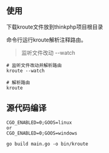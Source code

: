 ## 使用

下载kroute文件放到thinkphp项目根目录

命令行运行kroute解析注释路由。

> 监听文件改动 --watch

```
# 监听文件改动并解析路由
kroute --watch

# 解析路由
kroute
```

## 源代码编译

```
CGO_ENABLED=0;GOOS=linux
or
CGO_ENABLED=0;GOOS=windows

go build main.go -o bin/kroute
```